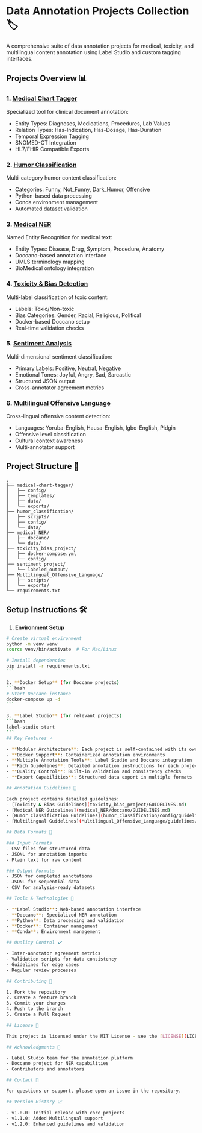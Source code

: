  # Data Annotation Projects Collection 🏷️

A comprehensive suite of data annotation projects for medical, toxicity, and multilingual content annotation using Label Studio and custom tagging interfaces.

## Projects Overview 📊

### 1. [Medical Chart Tagger](medical-chart-tagger)
Specialized tool for clinical document annotation:
- Entity Types: Diagnoses, Medications, Procedures, Lab Values
- Relation Types: Has-Indication, Has-Dosage, Has-Duration
- Temporal Expression Tagging
- SNOMED-CT Integration
- HL7/FHIR Compatible Exports

### 2. [Humor Classification](humor_classification)
Multi-category humor content classification:
- Categories: Funny, Not_Funny, Dark_Humor, Offensive
- Python-based data processing
- Conda environment management
- Automated dataset validation

### 3. [Medical NER](medical_NER)
Named Entity Recognition for medical text:
- Entity Types: Disease, Drug, Symptom, Procedure, Anatomy
- Doccano-based annotation interface
- UMLS terminology mapping
- BioMedical ontology integration

### 4. [Toxicity & Bias Detection](toxicity_bias_project)
Multi-label classification of toxic content:
- Labels: Toxic/Non-toxic
- Bias Categories: Gender, Racial, Religious, Political
- Docker-based Doccano setup
- Real-time validation checks

### 5. [Sentiment Analysis](sentiment_project)
Multi-dimensional sentiment classification:
- Primary Labels: Positive, Neutral, Negative
- Emotional Tones: Joyful, Angry, Sad, Sarcastic
- Structured JSON output
- Cross-annotator agreement metrics

### 6. [Multilingual Offensive Language](Multilingual_Offensive_Language)
Cross-lingual offensive content detection:
- Languages: Yoruba-English, Hausa-English, Igbo-English, Pidgin
- Offensive level classification
- Cultural context awareness
- Multi-annotator support

## Project Structure 📁

```
.
├── medical-chart-tagger/
│   ├── config/
│   ├── templates/
│   ├── data/
│   └── exports/
├── humor_classification/
│   ├── scripts/
│   ├── config/
│   └── data/
├── medical_NER/
│   ├── doccano/
│   └── data/
├── toxicity_bias_project/
│   ├── docker-compose.yml
│   └── config/
├── sentiment_project/
│   └── labeled_output/
├── Multilingual_Offensive_Language/
│   ├── scripts/
│   └── exports/
└── requirements.txt
```

## Setup Instructions 🛠️

1. **Environment Setup**
````bash
# Create virtual environment
python -m venv venv
source venv/bin/activate  # For Mac/Linux

# Install dependencies
pip install -r requirements.txt
```

2. **Docker Setup** (for Doccano projects)
```bash
# Start Doccano instance
docker-compose up -d
```

3. **Label Studio** (for relevant projects)
```bash
label-studio start
```
## Key Features ⭐

- **Modular Architecture**: Each project is self-contained with its own configuration
- **Docker Support**: Containerized annotation environments
- **Multiple Annotation Tools**: Label Studio and Doccano integration
- **Rich Guidelines**: Detailed annotation instructions for each project
- **Quality Control**: Built-in validation and consistency checks
- **Export Capabilities**: Structured data export in multiple formats

## Annotation Guidelines 📝

Each project contains detailed guidelines:
- [Toxicity & Bias Guidelines](toxicity_bias_project/GUIDELINES.md)
- [Medical NER Guidelines](medical_NER/doccano/GUIDELINES.md)
- [Humor Classification Guidelines](humor_classification/config/guidelines.md)
- [Multilingual Guidelines](Multilingual_Offensive_Language/guidelines/annotation_guidelines.md)

## Data Formats 💾

### Input Formats
- CSV files for structured data
- JSONL for annotation imports
- Plain text for raw content

### Output Formats
- JSON for completed annotations
- JSONL for sequential data
- CSV for analysis-ready datasets

## Tools & Technologies 🔧

- **Label Studio**: Web-based annotation interface
- **Doccano**: Specialized NER annotation
- **Python**: Data processing and validation
- **Docker**: Container management
- **Conda**: Environment management

## Quality Control ✔️

- Inter-annotator agreement metrics
- Validation scripts for data consistency
- Guidelines for edge cases
- Regular review processes

## Contributing 🤝

1. Fork the repository
2. Create a feature branch
3. Commit your changes
4. Push to the branch
5. Create a Pull Request

## License 📄

This project is licensed under the MIT License - see the [LICENSE](LICENSE) file for details.

## Acknowledgments 🙏

- Label Studio team for the annotation platform
- Doccano project for NER capabilities
- Contributors and annotators

## Contact 📧

For questions or support, please open an issue in the repository.

## Version History 📈

- v1.0.0: Initial release with core projects
- v1.1.0: Added Multilingual support
- v1.2.0: Enhanced guidelines and validation